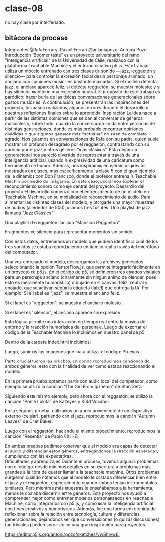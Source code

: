 # clase-08

no hay clase por interferiado.

## bitácora de proceso
Integrantes
@RafaFerrary: Rafael Ferrari @antoniapozo: Antonia Pozo 
Introducción
“Boomer taste” es un proyecto universitario del ramo "Inteligencia Artificial" de la Universidad de Chile, realizado con la plataforma Teachable Machine y el entorno creativo p5.js. Este trabajo utiliza un modelo entrenado con tres clases de sonido —jazz, reggaetón y silencio— para controlar la expresión facial de un personaje animado: un anciano con opiniones musicales bastante marcadas. Si el modelo detecta jazz, el anciano aparece feliz; si detecta reggaetón, se muestra molesto; y si hay silencio, mantiene una expresión neutral. El propósito de este trabajo es paródico: hacer burla de las típicas conversaciones generacionales sobre gustos musicales. A continuación, se presentarán las inspiraciones del proyecto, los pasos realizados, algunos errores durante el desarrollo y nuestras reflexiones finales sobre lo aprendido.
Inspiración
La idea nace a partir de las distintas opiniones que se dan al conversar de géneros musicales y, sobre todo, cuando la conversación se da entre personas de distintas generaciones, donde es más probable encontrar opiniones divididas o que algunos géneros más “actuales” no sean de completo agrado. Nos guiamos en conversaciones de Rafa con su padre, quien suele mostrar un profundo desagrado por el reggaetón, contrastando con su aprecio por el jazz y otros géneros “más clásicos”.
Esta dinámica generacional nos pareció divertida de representar a través de una inteligencia artificial, usando la expresividad de una caricatura como herramienta de humor. Además, nos inspiramos en ejercicios previos mostrados en clases, más específicamente la clase 5 con el gran ejemplo de la dinámica con Don Francisco, donde el profesor entrena la Teachable Machin por medio de imágenes. En este caso, decidimos explorar el reconocimiento sonoro como eje central del proyecto.
Desarrollo del proyecto
El desarrollo comenzó con el entrenamiento de un modelo en Teachable Machine, en su modalidad de reconocimiento de audio. Para alimentar las distintas clases del modelo, y otorgarle una mayor muestras de audios (alrededor de 500), usamos tres fuentes:
Una playlist de jazz llamada "Jazz Classics"


Una playlist de reggaetón llamada "Mansión Reggaetón"


Fragmentos de silencio para representar momentos sin sonido.

Con estos datos, entrenamos un modelo que pudiera identificar cuál de los tres sonidos se estaba reproduciendo en tiempo real a través del micrófono del computador.


Una vez entrenado el modelo, descargamos los archivos generados seleccionando la opción TensorFlow.js, que permite integrarlo fácilmente en un proyecto de p5.js. En el código de p5, se definieron tres estados visuales para un personaje anciano (claramente sin ningún animo de ofender, pues esto es meramente humorístico) dibujado en el canvas: feliz, neutral y enojado, que se activan según la etiqueta (label) que entrega la IA. Por ejemplo:
Si el label es "jazz", se muestra el anciano feliz.


Si el label es "reggaeton", se muestra el anciano molesto.


Si el label es "silencio", el anciano aparece sin expresión.


Esta lógica permite una interacción en tiempo real entre la música del entorno y la reacción humorística del personaje.
Luego de exportar el código de la Teachable Machine lo incluimos en nuestro panel de p5.

Dentro de la carpeta index.html incluimos:

Luego, subimos las imagenes que iba a utilizar el código:
Pruebas

Parte crucial fueron las pruebas, en donde reproducimos canciones de ambos géneros, esto con la finalidad de ver cómo estaba reaccionando el modelo.

En la primera prueba optamos partir con audio local del computador, como ejemplo se utilizó la canción “The Girl From Ipanema” de Stan Getz:



Siguiendo este mismo ejemplo, pero ahora con el reggaetón, se utilizó la canción “Ponte Lokita” de Katteyes y Kidd Voodoo:



En la segunda prueba, utilizamos un audio proveniente de un dispositivo externo (celular), partiendo con el jazz, reproducimos la canción “Autumn Leaves” de Chet Baker:



Luego con el reggaetón, haciendo el mismo procedimiento, reproducimos la canción “Resentia” de Pablo Chill-E: 


En ambas pruebas pudimos observar que el modelo era capaz de detectar el audio y diferenciar estos géneros, entregándonos la reacción esperada y cumpliendo con las expectativas.  
Dificultades y aprendizajes
Durante el proceso, tuvimos algunos problemas con el código, desde mínimos detalles en su escritura a problemas más grandes a la hora de querer llamar a la teachable machine.
Otros problemas surgieron cuando notamos que al modelo le costaba diferenciar bien entre el jazz y el reggaetón, especialmente cuando ambos tenían instrumentales similares. Pero mientras más muestras le enseñábamos a la herramienta, menos le costaba discernir entre géneros. 
Este proyecto nos ayudó a comprender mejor cómo entrenar modelos personalizados en Teachable Machine, cómo integrarlos con p5.js, y cómo usar la inteligencia artificial con fines creativos y humorísticos. Además, fue una forma entretenida de reflexionar sobre la relación entre tecnología, cultura y diferencias generacionales, dejándonos ver que conversaciones (o quizás discusiones) tan triviales pueden servir como una gran inspiración para proyectos.

https://editor.p5js.org/antoniapozo/sketches/VwShivw6l
